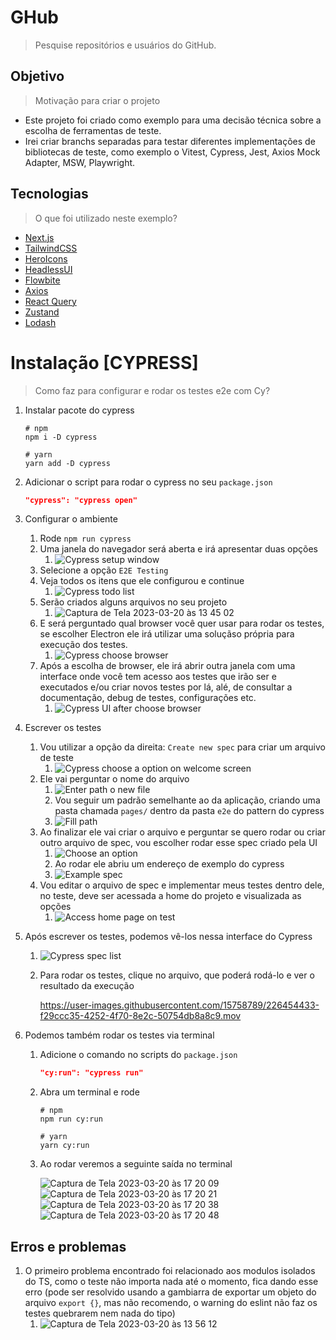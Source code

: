 # GHub

> Pesquise repositórios e usuários do GitHub.

## Objetivo

> Motivação para criar o projeto

- Este projeto foi criado como exemplo para uma decisão técnica sobre a escolha de ferramentas de teste.
- Irei criar branchs separadas para testar diferentes implementações de bibliotecas de teste, como exemplo o Vitest, Cypress, Jest, Axios Mock Adapter, MSW, Playwright.

## Tecnologias

> O que foi utilizado neste exemplo?

- [Next.js](https://nextjs.org/)
- [TailwindCSS](https://tailwindcss.com/)
- [HeroIcons](https://heroicons.com/)
- [HeadlessUI](https://headlessui.com/)
- [Flowbite](https://flowbite-react.com/)
- [Axios](https://axios-http.com/)
- [React Query](https://tanstack.com/query/latest)
- [Zustand](https://github.com/pmndrs/zustand)
- [Lodash](https://lodash.com/)

# Instalação [CYPRESS]

> Como faz para configurar e rodar os testes e2e com Cy?

1. Instalar pacote do cypress

    ```shell
    # npm
    npm i -D cypress

    # yarn
    yarn add -D cypress
    ```

2. Adicionar o script para rodar o cypress no seu `package.json`

    ```json
    "cypress": "cypress open"
    ```

3. Configurar o ambiente
   1. Rode `npm run cypress`
   2. Uma janela do navegador será aberta e irá apresentar duas opções
      1. ![Cypress setup window](https://user-images.githubusercontent.com/15758789/226404868-5fcc8a65-8161-48ef-a46b-22aa52b8345e.png)
   3. Selecione a opção `E2E Testing`
   4. Veja todos os itens que ele configurou e continue
      1. ![Cypress todo list](https://user-images.githubusercontent.com/15758789/226405896-faab2c7d-cb03-4a70-a529-424ca91e1648.png)
   5. Serão criados alguns arquivos no seu projeto
      1. ![Captura de Tela 2023-03-20 às 13 45 02](https://user-images.githubusercontent.com/15758789/226409854-cac5ecfd-985a-4a03-a0da-a0a06f6f84b3.png)
   6. E será perguntado qual browser você quer usar para rodar os testes, se escolher Electron ele irá utilizar uma soluçãso própria para execução dos testes.
      1. ![Cypress choose browser](https://user-images.githubusercontent.com/15758789/226408239-6f876e2d-c849-4cc4-8345-8542bc7e2d61.png)
   7. Após a escolha de browser, ele irá abrir outra janela com uma interface onde você tem acesso aos testes que irão ser e executados e/ou criar novos testes por lá, alé, de consultar a documentação, debug de testes, configurações etc.
      1. ![Cypress UI after choose browser](https://user-images.githubusercontent.com/15758789/226409387-2cb864fc-37cf-4cc6-b93f-e2a44bd2352d.png)
4. Escrever os testes
   1. Vou utilizar a opção da direita: `Create new spec` para criar um arquivo de teste
      1. ![Cypress choose a option on welcome screen](https://user-images.githubusercontent.com/15758789/226410185-836e27e5-8939-42c4-a85a-0ac16ba72df9.png)
   2. Ele vai perguntar o nome do arquivo
      1. ![Enter path o new file](https://user-images.githubusercontent.com/15758789/226410695-163a626d-6188-4702-bd89-1007494fa34b.png)
      2. Vou seguir um padrão semelhante ao da aplicação, criando uma pasta chamada `pages/` dentro da pasta `e2e` do pattern do cypress
      3. ![Fill path](https://user-images.githubusercontent.com/15758789/226411317-3ccd4cea-fe6b-41e2-9cc6-d12e6a973e25.png)
   3. Ao finalizar ele vai criar o arquivo e perguntar se quero rodar ou criar outro arquivo de spec, vou escolher rodar esse spec criado pela UI
      1. ![Choose an option](https://user-images.githubusercontent.com/15758789/226411634-e4720b5f-ed79-4ddb-9817-1549e6c955e8.png)
      2. Ao rodar ele abriu um endereço de exemplo do cypress
      3. ![Example spec](https://user-images.githubusercontent.com/15758789/226412002-6c71a5c5-c40a-463f-8378-55446744b83d.png)
   4. Vou editar o arquivo de spec e implementar meus testes dentro dele, no teste, deve ser acessada a home do projeto e visualizada as opções
      1. ![Access home page on test](https://user-images.githubusercontent.com/15758789/226413553-fb8b796d-cf2a-441b-a164-e8907842c388.png)
5. Após escrever os testes, podemos vê-los nessa interface do Cypress
   1. ![Cypress spec list](https://user-images.githubusercontent.com/15758789/226453706-bc39e266-921b-4d40-bc07-3a952c72f07f.png)
   2. Para rodar os testes, clique no arquivo, que poderá rodá-lo e ver o resultado da execução

      <https://user-images.githubusercontent.com/15758789/226454433-f29ccc35-4252-4f70-8e2c-50754db8a8c9.mov>
6. Podemos também rodar os testes via terminal
   1. Adicione o comando no scripts do `package.json`

        ```json
        "cy:run": "cypress run"
        ```

   2. Abra um terminal e rode

        ```shell
        # npm
        npm run cy:run

        # yarn
        yarn cy:run
        ```

   3. Ao rodar veremos a seguinte saída no terminal

        ![Captura de Tela 2023-03-20 às 17 20 09](https://user-images.githubusercontent.com/15758789/226456792-693f718b-854a-4a7f-817c-758a42119688.png)
        ![Captura de Tela 2023-03-20 às 17 20 21](https://user-images.githubusercontent.com/15758789/226456849-306868e7-8b26-4ecd-a4eb-d2901316c95e.png)
        ![Captura de Tela 2023-03-20 às 17 20 38](https://user-images.githubusercontent.com/15758789/226456883-5ee2c7ff-fdf2-4369-9dbb-3bf28c2d2f53.png)
        ![Captura de Tela 2023-03-20 às 17 20 48](https://user-images.githubusercontent.com/15758789/226456902-0be3797d-84e8-4d21-b952-33bdb9e209ac.png)

## Erros e problemas

1. O primeiro problema encontrado foi relacionado aos modulos isolados do TS, como o teste não importa nada até o momento, fica dando esse erro (pode ser resolvido usando a gambiarra de exportar um objeto do arquivo `export {}`, mas não recomendo, o warning do eslint não faz os testes quebrarem nem nada do tipo)
   1. ![Captura de Tela 2023-03-20 às 13 56 12](https://user-images.githubusercontent.com/15758789/226412703-5661b41e-926e-4b58-888b-8a2303685685.png)
